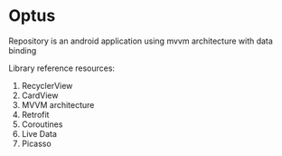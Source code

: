 # Optus
Repository is an android application using mvvm architecture with data binding

Library reference resources:
1. RecyclerView
2. CardView
3. MVVM architecture
4. Retrofit
5. Coroutines
6. Live Data
7. Picasso
